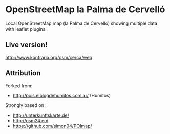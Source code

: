# OpenStreetMap la Palma de Cervelló

Local OpenStreetMap map (la Palma de Cervelló) showing multiple data with leaflet plugins.

## Live version!

http://www.konfraria.org/osm/cerca/web

## Attribution

Forked from:
 - http://pois.elblogdehumitos.com.ar/ (Humitos)

Strongly based on :
 - http://unterkunftskarte.de/
 - http://osm24.eu/
 - https://github.com/simon04/POImap/
